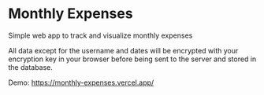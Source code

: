# Monthly Expenses

Simple web app to track and visualize monthly expenses

All data except for the username and dates will be encrypted with your encryption key in your browser before being sent to the server and stored in the database.

Demo: <https://monthly-expenses.vercel.app/>
